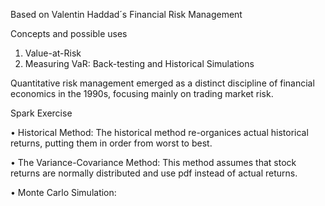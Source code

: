 Based on Valentin Haddad´s Financial Risk Management

Concepts and possible uses

1) Value-at-Risk
2) Measuring VaR: Back-testing and Historical Simulations

Quantitative risk management emerged as a distinct discipline of financial economics in the 1990s,
focusing mainly on trading market risk.

Spark Exercise

• Historical Method: The historical method re-organices actual historical returns, putting them in order from worst to best.

• The Variance-Covariance Method: This method assumes that stock returns are normally distributed and use pdf instead of actual returns.

• Monte Carlo Simulation: 

